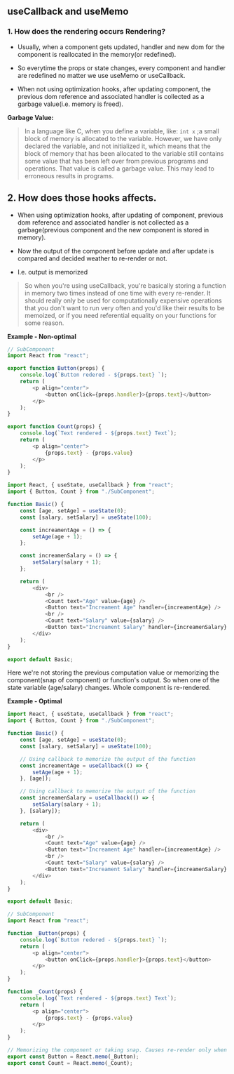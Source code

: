 ## useCallback and useMemo

### 1. How does the rendering occurs Rendering?

-   Usually, when a component gets updated, handler and new dom for the component is reallocated in the memory(or redefined).

-   So everytime the props or state changes, every component and handler are redefined no matter we use useMemo or useCallback.

-   When not using optimization hooks, after updating component, the previous dom reference and associated handler is collected as a garbage value(i.e. memory is freed).

**Garbage Value:**

> In a language like C, when you define a variable, like: `int x` ;a small block of memory is allocated to the variable.
> However, we have only declared the variable, and not initialized it, which means that the block of memory that has been allocated to the variable still contains some value that has been left over from previous programs and operations. That value is called a garbage value. This may lead to erroneous results in programs.

## 2. How does those hooks affects.

-   When using optimization hooks, after updating of component, previous dom reference and associated handler is not collected as a garbage(previous component and the new component is stored in memory).

-   Now the output of the component before update and after update is compared and decided weather to re-render or not.

-   I.e. output is memorized

> So when you're using useCallback, you're basically storing a function in memory two times instead of one time with every re-render. It should really only be used for computationally expensive operations that you don't want to run very often and you'd like their results to be memoized, or if you need referential equality on your functions for some reason.

**Example - Non-optimal**

```js
// SubComponent
import React from "react";

export function Button(props) {
    console.log(`Button redered - ${props.text} `);
    return (
        <p align="center">
            <button onClick={props.handler}>{props.text}</button>
        </p>
    );
}

export function Count(props) {
    console.log(`Text rendered - ${props.text} Text`);
    return (
        <p align="center">
            {props.text} - {props.value}
        </p>
    );
}
```

```js
import React, { useState, useCallback } from "react";
import { Button, Count } from "./SubComponent";

function Basic() {
    const [age, setAge] = useState(0);
    const [salary, setSalary] = useState(100);

    const increamentAge = () => {
        setAge(age + 1);
    };

    const increamenSalary = () => {
        setSalary(salary + 1);
    };

    return (
        <div>
            <br />
            <Count text="Age" value={age} />
            <Button text="Increament Age" handler={increamentAge} />
            <br />
            <Count text="Salary" value={salary} />
            <Button text="Increament Salary" handler={increamenSalary} />
        </div>
    );
}

export default Basic;
```

Here we're not storing the previous computation value or memorizing the component(snap of component)
or function's output. So when one of the state variable (age/salary) changes. Whole component is re-rendered.

**Example - Optimal**

```js
import React, { useState, useCallback } from "react";
import { Button, Count } from "./SubComponent";

function Basic() {
    const [age, setAge] = useState(0);
    const [salary, setSalary] = useState(100);

    // Using callback to memorize the output of the function
    const increamentAge = useCallback(() => {
        setAge(age + 1);
    }, [age]);

    // Using callback to memorize the output of the function
    const increamenSalary = useCallback(() => {
        setSalary(salary + 1);
    }, [salary]);

    return (
        <div>
            <br />
            <Count text="Age" value={age} />
            <Button text="Increament Age" handler={increamentAge} />
            <br />
            <Count text="Salary" value={salary} />
            <Button text="Increament Salary" handler={increamenSalary} />
        </div>
    );
}

export default Basic;
```

```js
// SubComponent
import React from "react";

function _Button(props) {
    console.log(`Button redered - ${props.text} `);
    return (
        <p align="center">
            <button onClick={props.handler}>{props.text}</button>
        </p>
    );
}

function _Count(props) {
    console.log(`Text rendered - ${props.text} Text`);
    return (
        <p align="center">
            {props.text} - {props.value}
        </p>
    );
}

// Memorizing the component or taking snap. Causes re-render only when props changes.
export const Button = React.memo(_Button);
export const Count = React.memo(_Count);
```
